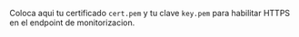 Coloca aqui tu certificado `cert.pem` y tu clave `key.pem` para habilitar HTTPS en el endpoint de monitorizacion.
